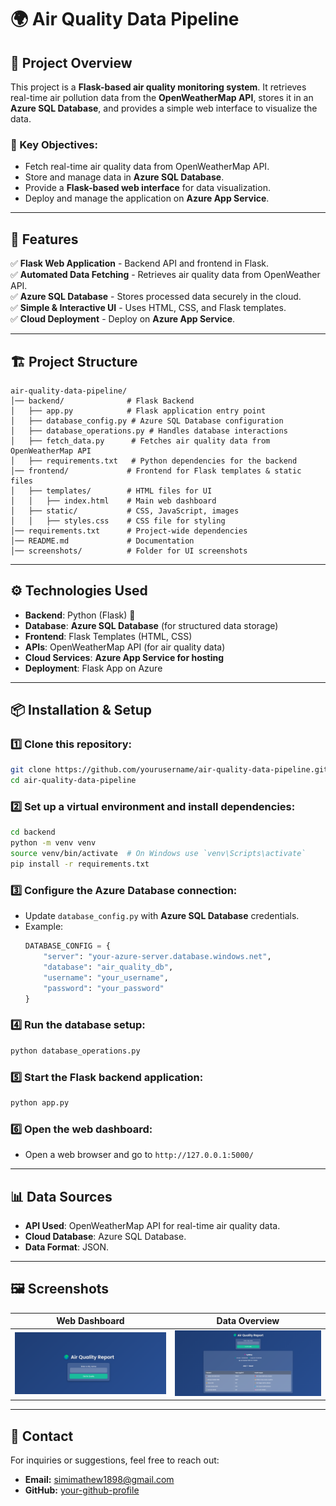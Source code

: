 # 🌍 Air Quality Data Pipeline

## 📌 Project Overview
This project is a **Flask-based air quality monitoring system**. It retrieves real-time air pollution data from the **OpenWeatherMap API**, stores it in an **Azure SQL Database**, and provides a simple web interface to visualize the data.

### 🎯 Key Objectives:
- Fetch real-time air quality data from OpenWeatherMap API.
- Store and manage data in **Azure SQL Database**.
- Provide a **Flask-based web interface** for data visualization.
- Deploy and manage the application on **Azure App Service**.

---

## 🚀 Features
✅ **Flask Web Application** - Backend API and frontend in Flask.  
✅ **Automated Data Fetching** - Retrieves air quality data from OpenWeather API.  
✅ **Azure SQL Database** - Stores processed data securely in the cloud.  
✅ **Simple & Interactive UI** - Uses HTML, CSS, and Flask templates.  
✅ **Cloud Deployment** - Deploy on **Azure App Service**.  

---

## 🏗️ Project Structure
```
air-quality-data-pipeline/
│── backend/              # Flask Backend
│   ├── app.py            # Flask application entry point
│   ├── database_config.py # Azure SQL Database configuration
│   ├── database_operations.py # Handles database interactions
│   ├── fetch_data.py      # Fetches air quality data from OpenWeatherMap API
│   ├── requirements.txt   # Python dependencies for the backend
│── frontend/             # Frontend for Flask templates & static files
│   ├── templates/        # HTML files for UI
│   │   ├── index.html    # Main web dashboard
│   ├── static/           # CSS, JavaScript, images
│   │   ├── styles.css    # CSS file for styling
│── requirements.txt      # Project-wide dependencies
│── README.md             # Documentation
│── screenshots/          # Folder for UI screenshots
```

---

## ⚙️ Technologies Used
- **Backend**: Python (Flask) 🐍
- **Database**: **Azure SQL Database** (for structured data storage)
- **Frontend**: Flask Templates (HTML, CSS)
- **APIs**: OpenWeatherMap API (for air quality data)
- **Cloud Services**: **Azure App Service for hosting**
- **Deployment**: Flask App on Azure

---

## 📦 Installation & Setup

### 1️⃣ Clone this repository:
```sh
git clone https://github.com/yourusername/air-quality-data-pipeline.git
cd air-quality-data-pipeline
```

### 2️⃣ Set up a virtual environment and install dependencies:
```sh
cd backend
python -m venv venv
source venv/bin/activate  # On Windows use `venv\Scripts\activate`
pip install -r requirements.txt
```

### 3️⃣ Configure the Azure Database connection:
- Update `database_config.py` with **Azure SQL Database** credentials.
- Example:
  ```python
  DATABASE_CONFIG = {
      "server": "your-azure-server.database.windows.net",
      "database": "air_quality_db",
      "username": "your_username",
      "password": "your_password"
  }
  ```

### 4️⃣ Run the database setup:
```sh
python database_operations.py
```

### 5️⃣ Start the Flask backend application:
```sh
python app.py
```

### 6️⃣ Open the web dashboard:
- Open a web browser and go to `http://127.0.0.1:5000/`

---

## 📊 Data Sources
- **API Used**: OpenWeatherMap API for real-time air quality data.
- **Cloud Database**: Azure SQL Database.
- **Data Format**: JSON.

---

## 🖼️ Screenshots
| Web Dashboard | Data Overview |
|--------------|--------------|
| ![Dashboard](screenshots/main.png) | ![Data View](screenshots/page.png) |


---

## 📧 Contact
For inquiries or suggestions, feel free to reach out:
- **Email:** simimathew1898@gmail.com
- **GitHub:** [your-github-profile](https://github.com/simimathew1898)
